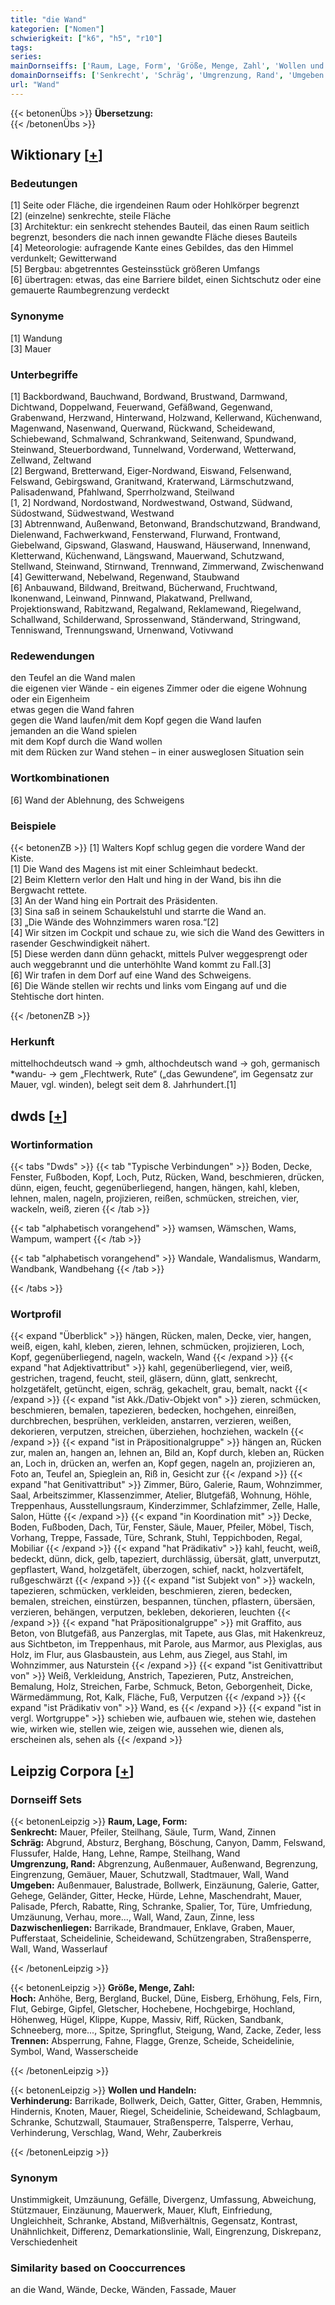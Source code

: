 ```yaml
---
title: "die Wand"
kategorien: ["Nomen"]
schwierigkeit: ["k6", "h5", "r10"]
tags:
series:
mainDornseiffs: ['Raum, Lage, Form', 'Größe, Menge, Zahl', 'Wollen und Handeln']
domainDornseiffs: ['Senkrecht', 'Schräg', 'Umgrenzung, Rand', 'Umgeben', 'Dazwischenliegen', 'Hoch', 'Trennen', 'Verhinderung']
url: "Wand"
---
```


{{< betonenÜbs >}}
**Übersetzung:**  
{{< /betonenÜbs >}}

## Wiktionary [[+](https://de.wiktionary.org/wiki/Wand)]

### Bedeutungen
[1] Seite oder Fläche, die irgendeinen Raum oder Hohlkörper begrenzt  
[2] (einzelne) senkrechte, steile Fläche  
[3] Architektur: ein senkrecht stehendes Bauteil, das einen Raum seitlich begrenzt, besonders die nach innen gewandte Fläche dieses Bauteils  
[4] Meteorologie: aufragende Kante eines Gebildes, das den Himmel verdunkelt; Gewitterwand  
[5] Bergbau: abgetrenntes Gesteinsstück größeren Umfangs  
[6] übertragen: etwas, das eine Barriere bildet, einen Sichtschutz oder eine gemauerte Raumbegrenzung verdeckt  

### Synonyme
[1] Wandung  
[3] Mauer  

### Unterbegriffe
[1] Backbordwand, Bauchwand, Bordwand, Brustwand, Darmwand, Dichtwand, Doppelwand, Feuerwand, Gefäßwand, Gegenwand, Grabenwand, Herzwand, Hinterwand, Holzwand, Kellerwand, Küchenwand, Magenwand, Nasenwand, Querwand, Rückwand, Scheidewand, Schiebewand, Schmalwand, Schrankwand, Seitenwand, Spundwand, Steinwand, Steuerbordwand, Tunnelwand, Vorderwand, Wetterwand, Zellwand, Zeltwand  
[2] Bergwand, Bretterwand, Eiger-Nordwand, Eiswand, Felsenwand, Felswand, Gebirgswand, Granitwand, Kraterwand, Lärmschutzwand, Palisadenwand, Pfahlwand, Sperrholzwand, Steilwand  
[1, 2] Nordwand, Nordostwand, Nordwestwand, Ostwand, Südwand, Südostwand, Südwestwand, Westwand  
[3] Abtrennwand, Außenwand, Betonwand, Brandschutzwand, Brandwand, Dielenwand, Fachwerkwand, Fensterwand, Flurwand, Frontwand, Giebelwand, Gipswand, Glaswand, Hauswand, Häuserwand, Innenwand, Kletterwand, Küchenwand, Längswand, Mauerwand, Schutzwand, Stellwand, Steinwand, Stirnwand, Trennwand, Zimmerwand, Zwischenwand  
[4] Gewitterwand, Nebelwand, Regenwand, Staubwand  
[6] Anbauwand, Bildwand, Breitwand, Bücherwand, Fruchtwand, Ikonenwand, Leinwand, Pinnwand, Plakatwand, Prellwand, Projektionswand, Rabitzwand, Regalwand, Reklamewand, Riegelwand, Schallwand, Schilderwand, Sprossenwand, Ständerwand, Stringwand, Tenniswand, Trennungswand, Urnenwand, Votivwand  

### Redewendungen
den Teufel an die Wand malen  
die eigenen vier Wände - ein eigenes Zimmer oder die eigene Wohnung oder ein Eigenheim  
etwas gegen die Wand fahren  
gegen die Wand laufen/mit dem Kopf gegen die Wand laufen  
jemanden an die Wand spielen  
mit dem Kopf durch die Wand wollen  
mit dem Rücken zur Wand stehen – in einer ausweglosen Situation sein  

### Wortkombinationen
[6] Wand der Ablehnung, des Schweigens  

### Beispiele
{{< betonenZB >}}
[1] Walters Kopf schlug gegen die vordere Wand der Kiste.  
[1] Die Wand des Magens ist mit einer Schleimhaut bedeckt.  
[2] Beim Klettern verlor den Halt und hing in der Wand, bis ihn die Bergwacht rettete.  
[3] An der Wand hing ein Portrait des Präsidenten.  
[3] Sina saß in seinem Schaukelstuhl und starrte die Wand an.  
[3] „Die Wände des Wohnzimmers waren rosa.“[2]  
[4] Wir sitzen im Cockpit und schaue zu, wie sich die Wand des Gewitters in rasender Geschwindigkeit nähert.  
[5] Diese werden dann dünn gehackt, mittels Pulver weggesprengt oder auch weggebrannt und die unterhöhlte Wand kommt zu Fall.[3]  
[6] Wir trafen in dem Dorf auf eine Wand des Schweigens.  
[6] Die Wände stellen wir rechts und links vom Eingang auf und die Stehtische dort hinten.  

{{< /betonenZB >}}
### Herkunft
mittelhochdeutsch wand → gmh, althochdeutsch wand → goh, germanisch *wandu- → gem „Flechtwerk, Rute“ („das Gewundene“, im Gegensatz zur Mauer, vgl. winden), belegt seit dem 8. Jahrhundert.[1]  



## dwds [[+](https://www.dwds.de/wb/Wand)]

### Wortinformation
{{< tabs "Dwds" >}}
{{< tab "Typische Verbindungen" >}}
Boden, Decke, Fenster, Fußboden, Kopf, Loch, Putz, Rücken, Wand, beschmieren, drücken, dünn, eigen, feucht, gegenüberliegend, hangen, hängen, kahl, kleben, lehnen, malen, nageln, projizieren, reißen, schmücken, streichen, vier, wackeln, weiß, zieren
{{< /tab >}}

{{< tab "alphabetisch vorangehend" >}}
wamsen, Wämschen, Wams, Wampum, wampert
{{< /tab >}}

{{< tab "alphabetisch vorangehend" >}}
Wandale, Wandalismus, Wandarm, Wandbank, Wandbehang
{{< /tab >}}

{{< /tabs >}}

### Wortprofil
{{< expand "Überblick" >}} hängen, Rücken, malen, Decke, vier, hangen, weiß, eigen, kahl, kleben, zieren, lehnen, schmücken, projizieren, Loch, Kopf, gegenüberliegend, nageln, wackeln, Wand {{< /expand >}}
{{< expand "hat Adjektivattribut" >}} kahl, gegenüberliegend, vier, weiß, gestrichen, tragend, feucht, steil, gläsern, dünn, glatt, senkrecht, holzgetäfelt, getüncht, eigen, schräg, gekachelt, grau, bemalt, nackt {{< /expand >}}
{{< expand "ist Akk./Dativ-Objekt von" >}} zieren, schmücken, beschmieren, bemalen, tapezieren, bedecken, hochgehen, einreißen, durchbrechen, besprühen, verkleiden, anstarren, verzieren, weißen, dekorieren, verputzen, streichen, überziehen, hochziehen, wackeln {{< /expand >}}
{{< expand "ist in Präpositionalgruppe" >}} hängen an, Rücken zur, malen an, hangen an, lehnen an, Bild an, Kopf durch, kleben an, Rücken an, Loch in, drücken an, werfen an, Kopf gegen, nageln an, projizieren an, Foto an, Teufel an, Spieglein an, Riß in, Gesicht zur {{< /expand >}}
{{< expand "hat Genitivattribut" >}} Zimmer, Büro, Galerie, Raum, Wohnzimmer, Saal, Arbeitszimmer, Klassenzimmer, Atelier, Blutgefäß, Wohnung, Höhle, Treppenhaus, Ausstellungsraum, Kinderzimmer, Schlafzimmer, Zelle, Halle, Salon, Hütte {{< /expand >}}
{{< expand "in Koordination mit" >}} Decke, Boden, Fußboden, Dach, Tür, Fenster, Säule, Mauer, Pfeiler, Möbel, Tisch, Vorhang, Treppe, Fassade, Türe, Schrank, Stuhl, Teppichboden, Regal, Mobiliar {{< /expand >}}
{{< expand "hat Prädikativ" >}} kahl, feucht, weiß, bedeckt, dünn, dick, gelb, tapeziert, durchlässig, übersät, glatt, unverputzt, gepflastert, Wand, holzgetäfelt, überzogen, schief, nackt, holzvertäfelt, rußgeschwärzt {{< /expand >}}
{{< expand "ist Subjekt von" >}} wackeln, tapezieren, schmücken, verkleiden, beschmieren, zieren, bedecken, bemalen, streichen, einstürzen, bespannen, tünchen, pflastern, übersäen, verzieren, behängen, verputzen, bekleben, dekorieren, leuchten {{< /expand >}}
{{< expand "hat Präpositionalgruppe" >}} mit Graffito, aus Beton, von Blutgefäß, aus Panzerglas, mit Tapete, aus Glas, mit Hakenkreuz, aus Sichtbeton, im Treppenhaus, mit Parole, aus Marmor, aus Plexiglas, aus Holz, im Flur, aus Glasbaustein, aus Lehm, aus Ziegel, aus Stahl, im Wohnzimmer, aus Naturstein {{< /expand >}}
{{< expand "ist Genitivattribut von" >}} Weiß, Verkleidung, Anstrich, Tapezieren, Putz, Anstreichen, Bemalung, Holz, Streichen, Farbe, Schmuck, Beton, Geborgenheit, Dicke, Wärmedämmung, Rot, Kalk, Fläche, Fuß, Verputzen {{< /expand >}}
{{< expand "ist Prädikativ von" >}} Wand, es {{< /expand >}}
{{< expand "ist in vergl. Wortgruppe" >}} schieben wie, aufbauen wie, stehen wie, dastehen wie, wirken wie, stellen wie, zeigen wie, aussehen wie, dienen als, erscheinen als, sehen als {{< /expand >}}

## Leipzig Corpora [[+](https://corpora.uni-leipzig.de/en/res?word=Wand&corpusId=deu_newscrawl-public_2018)]

### Dornseiff Sets
{{< betonenLeipzig >}}
**Raum, Lage, Form:**  
**Senkrecht:** Mauer, Pfeiler, Steilhang, Säule, Turm, Wand, Zinnen  
**Schräg:** Abgrund, Absturz, Berghang, Böschung, Canyon, Damm, Felswand, Flussufer, Halde, Hang, Lehne, Rampe, Steilhang, Wand  
**Umgrenzung, Rand:** Abgrenzung, Außenmauer, Außenwand, Begrenzung, Eingrenzung, Gemäuer, Mauer, Schutzwall, Stadtmauer, Wall, Wand  
**Umgeben:** Außenmauer, Balustrade, Bollwerk, Einzäunung, Galerie, Gatter, Gehege, Geländer, Gitter, Hecke, Hürde, Lehne, Maschendraht, Mauer, Palisade, Pferch, Rabatte, Ring, Schranke, Spalier, Tor, Türe, Umfriedung, Umzäunung, Verhau, more..., Wall, Wand, Zaun, Zinne, less  
**Dazwischenliegen:** Barrikade, Brandmauer, Enklave, Graben, Mauer, Pufferstaat, Scheidelinie, Scheidewand, Schützengraben, Straßensperre, Wall, Wand, Wasserlauf  

{{< /betonenLeipzig >}}


{{< betonenLeipzig >}}
**Größe, Menge, Zahl:**  
**Hoch:** Anhöhe, Berg, Bergland, Buckel, Düne, Eisberg, Erhöhung, Fels, Firn, Flut, Gebirge, Gipfel, Gletscher, Hochebene, Hochgebirge, Hochland, Höhenweg, Hügel, Klippe, Kuppe, Massiv, Riff, Rücken, Sandbank, Schneeberg, more..., Spitze, Springflut, Steigung, Wand, Zacke, Zeder, less  
**Trennen:** Absperrung, Fahne, Flagge, Grenze, Scheide, Scheidelinie, Symbol, Wand, Wasserscheide  

{{< /betonenLeipzig >}}


{{< betonenLeipzig >}}
**Wollen und Handeln:**  
**Verhinderung:** Barrikade, Bollwerk, Deich, Gatter, Gitter, Graben, Hemmnis, Hindernis, Knoten, Mauer, Riegel, Scheidelinie, Scheidewand, Schlagbaum, Schranke, Schutzwall, Staumauer, Straßensperre, Talsperre, Verhau, Verhinderung, Verschlag, Wand, Wehr, Zauberkreis  

{{< /betonenLeipzig >}}

### Synonym
Unstimmigkeit, Umzäunung, Gefälle, Divergenz, Umfassung, Abweichung, Stützmauer, Einzäunung, Mauerwerk, Mauer, Kluft, Einfriedung, Ungleichheit, Schranke, Abstand, Mißverhältnis, Gegensatz, Kontrast, Unähnlichkeit, Differenz, Demarkationslinie, Wall, Eingrenzung, Diskrepanz, Verschiedenheit


### Similarity based on Cooccurrences
an die Wand, Wände, Decke, Wänden, Fassade, Mauer

